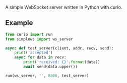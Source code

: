 A simple WebSocket server written in Python with curio.

## Example
```python
from curio import run
from simplews import ws_server

async def test_server(client, addr, recv, send):
    print('accepted')
    async for data in recv:
        print('received: {}'.format(data))
        await send(data.upper())

run(ws_server, '', 8000, test_server)
```
